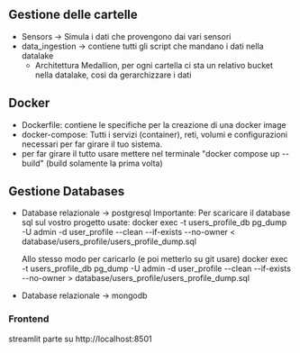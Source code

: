 ## Gestione delle cartelle 
- Sensors -> Simula i dati che provengono dai vari sensori
- data_ingestion -> contiene tutti gli script che mandano i dati nella datalake
  - Architettura Medallion, per ogni cartella ci sta un relativo bucket nella datalake, cosi da gerarchizzare i dati 

## Docker 
- Dockerfile: contiene le specifiche per la creazione di una docker image
- docker-compose: Tutti i servizi (container), reti, volumi e configurazioni necessari per far girare il tuo sistema.
- per far girare il tutto usare mettere nel terminale "docker compose up --build" (build solamente la prima volta)

## Gestione Databases
- Database relazionale -> postgresql
  Importante: 
  Per scaricare il database sql sul vostro progetto usate:
  docker exec -t users_profile_db pg_dump -U admin -d user_profile --clean --if-exists --no-owner < database/users_profile/users_profile_dump.sql
  
  Allo stesso modo per caricarlo (e poi metterlo su git usare)
  docker exec -t users_profile_db pg_dump -U admin -d user_profile --clean --if-exists --no-owner > database/users_profile/users_profile_dump.sql
- Database relazionale -> mongodb

### Frontend
streamlit parte su http://localhost:8501

